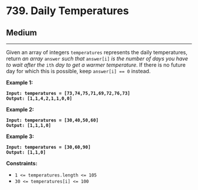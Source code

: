 # 739. Daily Temperatures

## Medium

***

Given an array of integers `temperatures` represents the daily temperatures, return _an array_ `answer` _such that_ `answer[i]` _is the number of days you have to wait after the_ `ith` _day to get a warmer temperature_. If there is no future day for which this is possible, keep `answer[i] == 0` instead.

&#x20;

**Example 1:**

<pre><code><strong>Input: temperatures = [73,74,75,71,69,72,76,73]
</strong><strong>Output: [1,1,4,2,1,1,0,0]
</strong></code></pre>

**Example 2:**

<pre><code><strong>Input: temperatures = [30,40,50,60]
</strong><strong>Output: [1,1,1,0]
</strong></code></pre>

**Example 3:**

<pre><code><strong>Input: temperatures = [30,60,90]
</strong><strong>Output: [1,1,0]
</strong></code></pre>

&#x20;

**Constraints:**

* `1 <= temperatures.length <= 105`
* `30 <= temperatures[i] <= 100`
